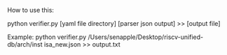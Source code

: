 How to use this:

python verifier.py [yaml file directory] [parser json output] >> [output file]

Example:
python verifier.py /Users/senapple/Desktop/riscv-unified-db/arch/inst isa_new.json >> output.txt
